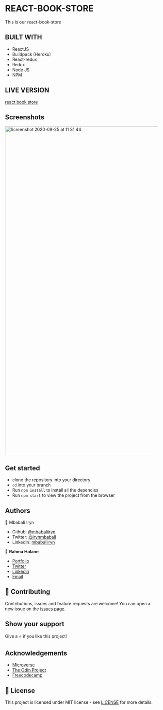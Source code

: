 # REACT-BOOK-STORE

This is our react-book-store

## BUILT WITH
- ReactJS
- Buildpack (Heroku)
- React-redux
- Redux
- Node JS
- NPM


## LIVE VERSION

[react book store ](https://mbabaliiryn.github.io/react-book-store/)

## Screenshots

<img width="1081" alt="Screenshot 2020-09-25 at 11 31 44" src="https://user-images.githubusercontent.com/25789009/94245359-c9554100-ff22-11ea-9982-fa607a77d54d.png">

## Get started
- clone the repository into your directory
- `cd` into your branch
- Run `npm install` to install all the depencies
- Run `npm start` to view the project from the browser



## Authors

👤 Mbabali Iryn

- Github: [@mbabaliiryn](https://github.com/mbabaliiryn)
- Twitter: [@irynmbabali](https://twitter.com/irynmbabali)
- Linkedln: [mbabaliiryn](https://www.linkedin.com/in/mbabaliiryn)

👤 **Rahma Halane**
- [Portfolio](https://raw.githack.com/imahnama/my-portfolio/develop/index.html)
- [Twitter](https://twitter.com/halane_rahma)
- [Linkedin](https://www.linkedin.com/in/rahmahalane/)
- [Email](mailto:Halane.rahma@gmail.com )


## 🤝 Contributing

Contributions, issues and feature requests are welcome!
You can open a new issue on the [issues page](https://github.com/OlukaDenis/fitaita/issues).

## Show your support

Give a ⭐️ if you like this project!

## Acknowledgements

- [Microverse](https://www.microverse.org/)
- [The Odin Project](https://www.theodinproject.com/)
- [Freecodecamp](http://freecodecamp.org/)

## 📝 License

This project is licensed under MIT license - see [LICENSE](/LICENSE) for more details.
